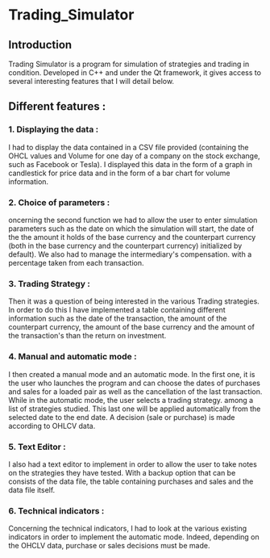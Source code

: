 # Trading_Simulator

## Introduction

Trading Simulator is a program for simulation of strategies and trading in condition. Developed in C++ and under the Qt framework, it gives access to several interesting features that I will detail below.

## Different features :

### 1. Displaying the data :

I had to display the data contained in a CSV file provided (containing the
OHCL values and Volume for one day of a company on the stock exchange, such as Facebook or Tesla). I displayed this data in the form of a graph in
candlestick for price data and in the form of a bar chart for volume information.

### 2. Choice of parameters :

oncerning the second function we had to allow the user to enter
simulation parameters such as the date on which the simulation will start, the date of the the amount it holds of the base currency and the counterpart currency (both in the base currency and the counterpart currency)
initialized by default). We also had to manage the intermediary's compensation.
with a percentage taken from each transaction.

### 3. Trading Strategy :

Then it was a question of being interested in the various Trading strategies. In order to do this I have implemented a table containing different information such as the date
of the transaction, the amount of the counterpart currency, the amount of the base currency and the amount of the transaction's than the return on investment.

### 4. Manual and automatic mode :
I then created a manual mode and an automatic mode. In the first one, it is the user who launches the program and can choose the dates of purchases and sales for a loaded pair as well as the cancellation of the last transaction. While in the automatic mode, the user selects a trading strategy. among a list of strategies studied. This last one will be applied automatically from the selected date to the end date. A decision (sale or purchase) is made according to OHLCV data.

### 5. Text Editor :
I also had a text editor to implement in order to allow the user to take notes on the strategies they have tested. With a backup option that can be consists of the data file, the table containing purchases and sales and the data file itself.

### 6. Technical indicators :
Concerning the technical indicators, I had to look at the various existing indicators in order to implement the automatic mode. Indeed, depending on the OHCLV data, purchase or sales decisions must be made.



